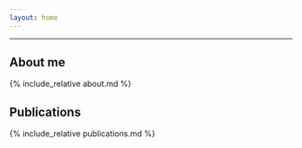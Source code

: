 ```yaml
---
layout: home
---
```


---

## About me

{% include_relative about.md %}

## Publications

{% include_relative publications.md %}
